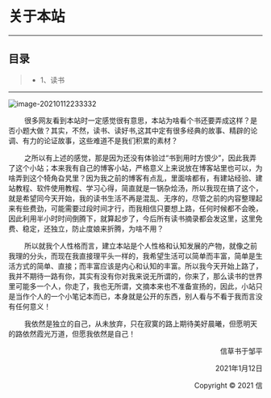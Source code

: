 # 关于本站
---
## 目录
> + 1、读书
---
![image-20210112233332](https://reader.jcrs.cn/assets/20210112233332.png)

&nbsp;&nbsp;&nbsp;&nbsp;&nbsp;&nbsp;&nbsp;&nbsp;很多网友看到本站时一定感觉很有意思，本站为啥看个书还要弄成这样？是否小题大做？其实，不然，读书、读好书,这其中定有很多经典的故事、精辟的论调、有力的论证故事，这些难道不是我们积累的素材？

&nbsp;&nbsp;&nbsp;&nbsp;&nbsp;&nbsp;&nbsp;&nbsp;之所以有上述的感觉，那是因为还没有体验过“书到用时方恨少”，因此我弄了这个小站；本来我有自己的博客小站，严格意义上来说放在博客站里也可以，为啥弄到这个犄角旮旯里？因为我之前的博客有点乱，里面啥都有，有建站经验、建站教程、软件使用教程、学习心得，简直就是一锅杂烩汤，所以我现在搞了这个，就是希望同今天开始，我的读书生活不再是混乱、无序的，尽管之前的内容整理起来有些费劲，可能需要过段时间才行，而我相信只要想上路，任何时候都不会晚，因此利用半小时时间倒腾下，就算起步了，今后所有读书摘录都会发这里，这里免费、稳定，还独立，防止度娘来折腾，为啥不用？

&nbsp;&nbsp;&nbsp;&nbsp;&nbsp;&nbsp;&nbsp;&nbsp;所以就我个人性格而言，建立本站是个人性格和认知发展的产物，就像之前我理的分头，而现在我直接理平头一样的，我希望生活可以简单而丰富，简单是生活方式的简单、直接；而丰富应该是内心和认知的丰富。所以我今天开始上路了，我并不期待一路有你，其实有没有你对我来说无所谓的，你来了，那么读书的世界里可能多一个人，你走了，我也无所谓，文摘本来也不准备宣扬的，因此，小站只是当作个人的一个小笔记本而已，本身就是公开的东西，别人看与不看于我而言没有任何意义！

&nbsp;&nbsp;&nbsp;&nbsp;&nbsp;&nbsp;&nbsp;&nbsp;我依然是独立的自己，从未放弃，只在寂寞的路上期待美好晨曦，但愿明天的路依然霞光万道，但愿我依然是自己！





<p align="right">信草书于邹平</p>

<p align="right">2021年1月12日</p>


<p align="right">Copyright © 2021 信</p>

